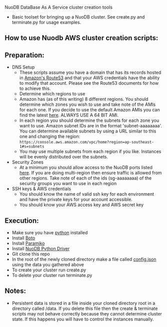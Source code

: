 
NuoDB DataBase As A Service cluster creation tools
* Basic toolset for bringing up a NuoDB cluster. See create.py and terminate.py for usage examples.

## How to use Nuodb AWS cluster creation scripts:

## Preparation:
* DNS Setup
  * These scripts assume you have a domain that has its records hosted in [Amazon's Route53](http://aws.amazon.com/route53/) and that your AWS credentials have the ability to modify that account. Please see the Route53 documents for how to achieve this.
  * Determine which regions to use
  * Amazon has (as of this writing) 8 different regions. You should determine which zones you wish to use and take note of the AMIs for each one. If you decide to use the default Amazon AMIs you can find the latest [here](http://aws.amazon.com/amazon-linux-ami/). ALWAYS USE A 64 BIT AMI.
  * In each region you should determine the subnets for each zone you want to use. Amazon subnet IDs are in the format 'subnet-aaaaaaaa'. You can determine available subnets by using a URL similar to this one and changing the region: `https://console.aws.amazon.com/vpc/home?region=ap-southeast-1#s=subnets`
  * You may use multiple subnets from each region if you like. Instances will be evenly distributed over the subnets.
* Security Zones
  * At a minimum you should allow access to the NuoDB ports listed [here](http://doc.nuodb.com/display/doc/Linux+Installation). If you are doing multi-region then ensure traffic is allowed from other regions. Take note of each of the ids (sg-aaaaaaaa) of the security groups you want to use in each region
* SSH keys & AWS credentials
  * You should know the name of valid ssh key for each environment and have the private keys for your account accessible.
  * You should know your AWS access key and AWS secret key


## Execution:
* Make sure you have [python](http://www.python.org) installed
* Install [Boto](https://github.com/boto/boto/tree/master)
* Install [Paramiko](https://github.com/paramiko/paramiko)
* Install [NuoDB Python Driver](https://github.com/nuodb/nuodb-python)
* Git clone this repo
* In the root of the newly cloned directory make a file called [config.json](config.json.example) using the data you gathered above
* To create your cluster run create.py
* To delete your cluster run terminate.py

## Notes:
* Persistent data is stored in a file inside your cloned directory root in a directory called /data. If you delete this file then the create & terminate scripts may not behave correctly because they cannot determine cluster state. If this happens you will have to control the instances manually. 


